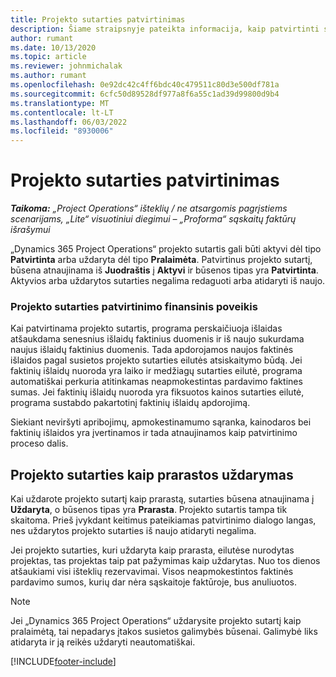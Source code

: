 ```yaml
---
title: Projekto sutarties patvirtinimas
description: Šiame straipsnyje pateikta informacija, kaip patvirtinti sutartį programoje „Project Operations“.
author: rumant
ms.date: 10/13/2020
ms.topic: article
ms.reviewer: johnmichalak
ms.author: rumant
ms.openlocfilehash: 0e92dc42c4ff6bdc40c479511c80d3e500df781a
ms.sourcegitcommit: 6cfc50d89528df977a8f6a55c1ad39d99800d9b4
ms.translationtype: MT
ms.contentlocale: lt-LT
ms.lasthandoff: 06/03/2022
ms.locfileid: "8930006"
---
```

# <a name="confirm-a-project-contract"></a>Projekto sutarties patvirtinimas

_**Taikoma:** „Project Operations“ išteklių / ne atsargomis pagrįstiems scenarijams, „Lite“ visuotiniui diegimui – „Proforma“ sąskaitų faktūrų išrašymui_

„Dynamics 365 Project Operations“ projekto sutartis gali būti aktyvi dėl tipo **Patvirtinta** arba uždaryta dėl tipo **Pralaimėta**. Patvirtinus projekto sutartį, būsena atnaujinama iš **Juodraštis** į **Aktyvi** ir būsenos tipas yra **Patvirtinta**. Aktyvios arba uždarytos sutarties negalima redaguoti arba atidaryti iš naujo. 

### <a name="financial-impact-of-confirming-a-project-contract"></a>Projekto sutarties patvirtinimo finansinis poveikis

Kai patvirtinama projekto sutartis, programa perskaičiuoja išlaidas atšaukdama senesnius išlaidų faktinius duomenis ir iš naujo sukurdama naujus išlaidų faktinius duomenis. Tada apdorojamos naujos faktinės išlaidos pagal susietos projekto sutarties eilutės atsiskaitymo būdą. Jei faktinių išlaidų nuoroda yra laiko ir medžiagų sutarties eilutė, programa automatiškai perkuria atitinkamas neapmokestintas pardavimo faktines sumas. Jei faktinių išlaidų nuoroda yra fiksuotos kainos sutarties eilutė, programa sustabdo pakartotinį faktinių išlaidų apdorojimą.

Siekiant neviršyti apribojimų, apmokestinamumo sąranka, kainodaros bei faktinių išlaidos yra įvertinamos ir tada atnaujinamos kaip patvirtinimo proceso dalis.

## <a name="close-a-project-contract-as-lost"></a>Projekto sutarties kaip prarastos uždarymas

Kai uždarote projekto sutartį kaip prarastą, sutarties būsena atnaujinama į **Uždaryta**, o būsenos tipas yra **Prarasta**. Projekto sutartis tampa tik skaitoma. Prieš įvykdant keitimus pateikiamas patvirtinimo dialogo langas, nes uždarytos projekto sutarties iš naujo atidaryti negalima.

Jei projekto sutarties, kuri uždaryta kaip prarasta, eilutėse nurodytas projektas, tas projektas taip pat pažymimas kaip uždarytas. Nuo tos dienos atšaukiami visi išteklių rezervavimai. Visos neapmokestintos faktinės pardavimo sumos, kurių dar nėra sąskaitoje faktūroje, bus anuliuotos.

> [!NOTE]
> Jei „Dynamics 365 Project Operations“ uždarysite projekto sutartį kaip pralaimėtą, tai nepadarys įtakos susietos galimybės būsenai. Galimybė liks atidaryta ir ją reikės uždaryti neautomatiškai.


[!INCLUDE[footer-include](../../includes/footer-banner.md)]